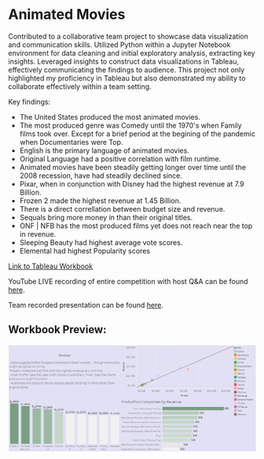 # Animated Movies

Contributed to a collaborative team project to showcase data visualization and communication skills. Utilized Python within a Jupyter Notebook environment for data cleaning and initial exploratory analysis, extracting key insights. Leveraged insights to construct data visualizations in Tableau, effectively communicating the findings to audience. This project not only highlighted my proficiency in Tableau but also demonstrated my ability to collaborate effectively within a team setting.

Key findings:
* The United States produced the most animated movies.
* The most produced genre was Comedy until the 1970's when Family films took over. Except for a brief period at the begining of the pandemic when Documentaries were Top.
* English is the primary language of animated movies.
* Original Language had a positive correlation with film runtime.
* Animated movies have been steadily getting longer over time until the 2008 recession, have had steadily declined since.
* Pixar, when in conjunction with Disney had the highest revenue at 7.9 Billion.
* Frozen 2 made the highest revenue at 1.45 Billion.
* There is a direct correllation between budget size and revenue.
* Sequals bring more money in than their original titles.
* ONF | NFB has the most produced films yet does not reach near the top in revenue.
* Sleeping Beauty had highest average vote scores.
* Elemental had highest Popularity scores

[Link to Tableau Workbook](https://public.tableau.com/app/profile/michelle.le3091/viz/AnimatedMovies_17114849216200/AnimatedMoviesBringingtheWorldTogether?publish=yes)

YouTube LIVE recording of entire competition with host Q&A can be found [here](https://www.youtube.com/live/rWTYgq_3ER4?si=fNs4AeeffGvZo9k8).

Team recorded presentation can be found [here](https://drive.google.com/file/d/1hCgHvyS8QK4xuK0Vba_DeCW6dX-BBXlA/view?usp=drive_lin).

## Workbook Preview:
![Workbook Preview](https://github.com/L-michelle/Projects/blob/main/Animated%20Movies%20(TripleTen%20March%20Code%20Pudding)/animated_movies_preview.png)
